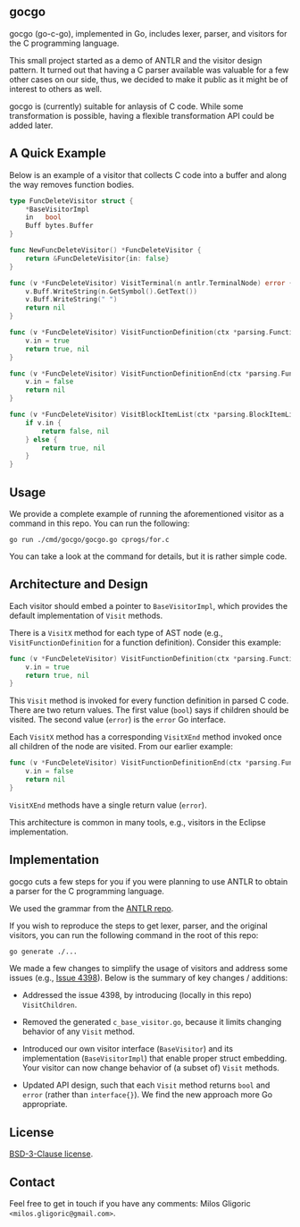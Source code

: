 ## gocgo

gocgo (go-c-go), implemented in Go, includes lexer, parser, and
visitors for the C programming language.

This small project started as a demo of ANTLR and the visitor design
pattern.  It turned out that having a C parser available was valuable
for a few other cases on our side, thus, we decided to make it public
as it might be of interest to others as well.

gocgo is (currently) suitable for anlaysis of C code.  While some
transformation is possible, having a flexible transformation API could
be added later.


## A Quick Example

Below is an example of a visitor that collects C code into a buffer
and along the way removes function bodies.

```go
type FuncDeleteVisitor struct {
	*BaseVisitorImpl
	in   bool
	Buff bytes.Buffer
}

func NewFuncDeleteVisitor() *FuncDeleteVisitor {
	return &FuncDeleteVisitor{in: false}
}

func (v *FuncDeleteVisitor) VisitTerminal(n antlr.TerminalNode) error {
	v.Buff.WriteString(n.GetSymbol().GetText())
	v.Buff.WriteString(" ")
	return nil
}

func (v *FuncDeleteVisitor) VisitFunctionDefinition(ctx *parsing.FunctionDefinitionContext) (bool, error) {
	v.in = true
	return true, nil
}

func (v *FuncDeleteVisitor) VisitFunctionDefinitionEnd(ctx *parsing.FunctionDefinitionContext) error {
	v.in = false
	return nil
}

func (v *FuncDeleteVisitor) VisitBlockItemList(ctx *parsing.BlockItemListContext) (bool, error) {
	if v.in {
		return false, nil
	} else {
		return true, nil
	}
}
```


## Usage

We provide a complete example of running the aforementioned visitor as
a command in this repo.  You can run the following:

```
go run ./cmd/gocgo/gocgo.go cprogs/for.c 
```

You can take a look at the command for details, but it is rather
simple code.


## Architecture and Design

Each visitor should embed a pointer to `BaseVisitorImpl`, which
provides the default implementation of `Visit` methods.

There is a `VisitX` method for each type of AST node (e.g.,
`VisitFunctionDefinition` for a function definition).  Consider this
example:

```go
func (v *FuncDeleteVisitor) VisitFunctionDefinition(ctx *parsing.FunctionDefinitionContext) (bool, error) {
	v.in = true
	return true, nil
}
```

This `Visit` method is invoked for every function definition in parsed
C code.  There are two return values.  The first value (`bool`) says
if children should be visited.  The second value (`error`) is the
`error` Go interface.

Each `VisitX` method has a corresponding `VisitXEnd` method invoked
once all children of the node are visited.  From our earlier example:

```go
func (v *FuncDeleteVisitor) VisitFunctionDefinitionEnd(ctx *parsing.FunctionDefinitionContext) error {
	v.in = false
	return nil
}
```

`VisitXEnd` methods have a single return value (`error`).

This architecture is common in many tools, e.g., visitors in the
Eclipse implementation.


## Implementation

gocgo cuts a few steps for you if you were planning to use ANTLR to
obtain a parser for the C programming language.

We used the grammar from the [ANTLR
repo](https://github.com/antlr/grammars-v4/blob/19de2a44eaef0de599044b76ede8492fb8e07b4d/c/C.g4).

If you wish to reproduce the steps to get lexer, parser, and the
original visitors, you can run the following command in the root of
this repo:

```bash
go generate ./...
```

We made a few changes to simplify the usage of visitors and address
some issues (e.g., [Issue
4398](https://github.com/antlr/antlr4/issues/4398)).  Below is the
summary of key changes / additions:

* Addressed the issue 4398, by introducing (locally in this repo)
  `VisitChildren`.

* Removed the generated `c_base_visitor.go`, because it limits
  changing behavior of any `Visit` method.

* Introduced our own visitor interface (`BaseVisitor`) and its
  implementation (`BaseVisitorImpl`) that enable proper struct
  embedding.  Your visitor can now change behavior of (a subset of)
  `Visit` methods.

* Updated API design, such that each `Visit` method returns `bool` and
  `error` (rather than `interface{}`). We find the new approach more
  Go appropriate.


## License

[BSD-3-Clause license](LICENSE).


## Contact

Feel free to get in touch if you have any comments: Milos Gligoric
`<milos.gligoric@gmail.com>`.
